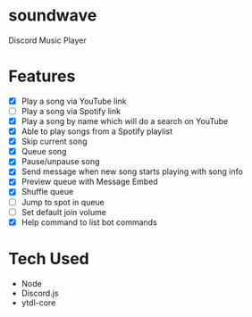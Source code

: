 # soundwave
Discord Music Player

# Features
- [x] Play a song via YouTube link
- [ ] Play a song via Spotify link
- [x] Play a song by name which will do a search on YouTube
- [x] Able to play songs from a Spotify playlist
- [x] Skip current song
- [x] Queue song
- [x] Pause/unpause song
- [x] Send message when new song starts playing with song info
- [x] Preview queue with Message Embed
- [x] Shuffle queue
- [ ] Jump to spot in queue
- [ ] Set default join volume
- [x] Help command to list bot commands

# Tech Used
- Node
- Discord.js
- ytdl-core
